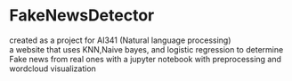 # FakeNewsDetector
created as a project for AI341 (Natural language processing)<br>
a website that uses KNN,Naive bayes, and logistic regression to determine Fake news from real ones with a jupyter notebook with preprocessing and wordcloud visualization
